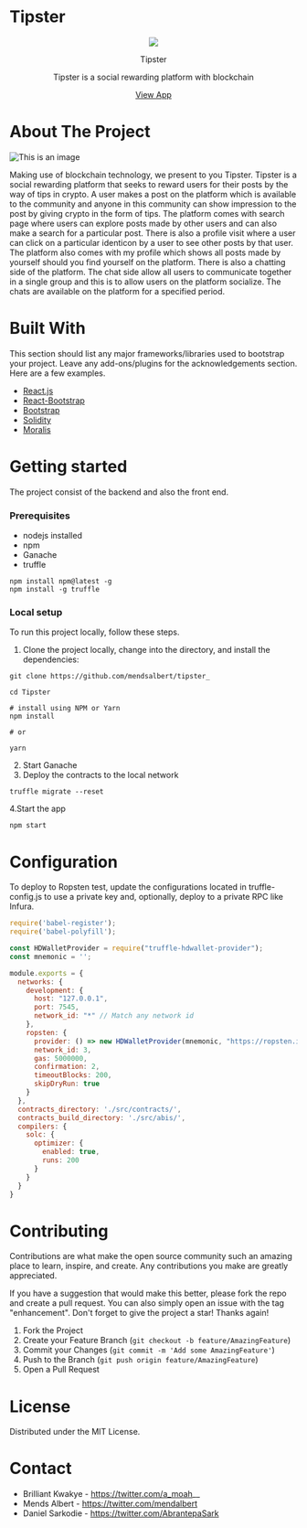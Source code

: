 # Tipster
<p align="center"> 
 <img src="https://bafybeie4voti3c45dcbyyrn55t3k2ob2oy7ig4v22lklnrt2lul7xl5nmy.ipfs.infura-ipfs.io/" />
</p>

<p align="center"> 
Tipster
</p>


<p align="center"> 
Tipster is a social rewarding platform with blockchain
</p>

<p align="center"> 
 <a href="https://tipster-peach.vercel.app/">View App</a>
</p>

# About The Project
![This is an image](https://bafybeieo4fpkee35frhtxjsck6zgkrowgd4spxzmhgn7vrrcrxtln3m5y4.ipfs.infura-ipfs.io/)

Making use of blockchain technology, we present to you Tipster. Tipster is a social rewarding platform that seeks to reward users for their posts by the way of tips in crypto. A user makes a post on the platform which is available to the community and anyone in this community can show impression to the post by giving crypto in the form of tips. The platform comes with search page where users can explore posts made by other users and can also make a search for a particular post. There is also a profile visit where a user can click on a particular identicon by a user to see other posts by that user. The platform also comes with my profile which shows all posts made by yourself should you find yourself on the platform. There is also a chatting side of the platform. The chat side allow all users to communicate together in a single group and this is to allow users on the platform socialize. The chats are available on the platform for a specified period.

# Built With
This section should list any major frameworks/libraries used to bootstrap your project. Leave any add-ons/plugins for the acknowledgements section. Here are a few examples.
- [React.js](https://reactjs.org/)
- [React-Bootstrap](https://react-bootstrap.github.io/)
- [Bootstrap](https://getbootstrap.com/)
- [Solidity](https://docs.soliditylang.org/en/v0.8.13/)
- [Moralis](https://moralis.io/)

# Getting started
The project consist of the backend and also the front end.

### Prerequisites
- nodejs installed
- npm
- Ganache 
- truffle
 ```
npm install npm@latest -g
npm install -g truffle
```

### Local setup
To run this project locally, follow these steps.
1. Clone the project locally, change into the directory, and install the dependencies:
```
git clone https://github.com/mendsalbert/tipster_

cd Tipster

# install using NPM or Yarn
npm install

# or

yarn
```
2. Start Ganache
3. Deploy the contracts to the local network
```
truffle migrate --reset
```
4.Start the app
```
npm start
```

# Configuration
To deploy to Ropsten test, update the configurations located in truffle-config.js to use a private key and, optionally, deploy to a private RPC like Infura.

```js
require('babel-register');
require('babel-polyfill');

const HDWalletProvider = require("truffle-hdwallet-provider");
const mnemonic = ''; 

module.exports = {
  networks: {
    development: {
      host: "127.0.0.1",
      port: 7545,
      network_id: "*" // Match any network id
    },
    ropsten: {
      provider: () => new HDWalletProvider(mnemonic, "https://ropsten.infura.io/v3/0bb5f379eaa943809fd8ebf66724df89"),
      network_id: 3,
      gas: 5000000,
      confirmation: 2,
      timeoutBlocks: 200,
      skipDryRun: true
    }
  },
  contracts_directory: './src/contracts/',
  contracts_build_directory: './src/abis/',
  compilers: {
    solc: {
      optimizer: {
        enabled: true,
        runs: 200
      }
    }
  }
}
```


# Contributing
Contributions are what make the open source community such an amazing place to learn, inspire, and create. Any contributions you make are greatly appreciated.

If you have a suggestion that would make this better, please fork the repo and create a pull request. You can also simply open an issue with the tag "enhancement". Don't forget to give the project a star! Thanks again!
1. Fork the Project
2. Create your Feature Branch (`git checkout -b feature/AmazingFeature`)
3. Commit your Changes (`git commit -m 'Add some AmazingFeature'`)
4. Push to the Branch (`git push origin feature/AmazingFeature`)
5. Open a Pull Request

# License
Distributed under the MIT License.

# Contact
- Brilliant Kwakye - https://twitter.com/a_moah__
- Mends Albert - https://twitter.com/mendalbert
- Daniel Sarkodie - https://twitter.com/AbrantepaSark
#
